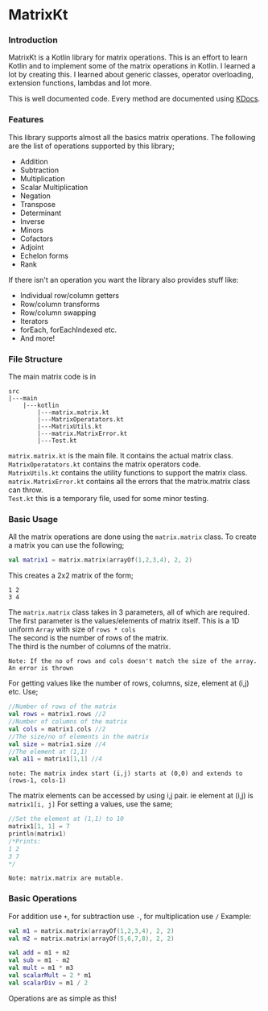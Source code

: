 # MatrixKt

### Introduction
MatrixKt is a Kotlin library for matrix operations. This is an effort to learn Kotlin and to implement some of the matrix operations in Kotlin.
I learned a lot by creating this. I learned about generic classes, operator overloading, extension functions, lambdas and lot more.

This is well documented code. Every method are documented using [KDocs](https://kotlinlang.org/docs/kotlin-doc.html).

### Features
This library supports almost all the basics matrix operations. The following are the list of operations supported by this library;
* Addition
* Subtraction
* Multiplication
* Scalar Multiplication
* Negation
* Transpose
* Determinant
* Inverse
* Minors
* Cofactors
* Adjoint
* Echelon forms
* Rank

If there isn't an operation you want the library also provides stuff like:
* Individual row/column getters
* Row/column transforms
* Row/column swapping
* Iterators
* forEach, forEachIndexed etc.
* And more!

### File Structure
The main matrix code is in
```
src
|---main
    |---kotlin
        |---matrix.matrix.kt
        |---MatrixOperatators.kt
        |---MatrixUtils.kt
        |---matrix.MatrixError.kt
        |---Test.kt
```
`matrix.matrix.kt` is the main file. It contains the actual matrix class.<br>
`MatrixOperatators.kt` contains the matrix operators code.<br>
`MatrixUtils.kt` contains the utility functions to support the matrix class.<br>
`matrix.MatrixError.kt` contains all the errors that the matrix.matrix class can throw.<br>
`Test.kt` this is a temporary file, used for some minor testing.<br>

### Basic Usage
All the matrix operations are done using the `matrix.matrix` class. To create a matrix you can use the following;
```kotlin
val matrix1 = matrix.matrix(arrayOf(1,2,3,4), 2, 2)
```
This creates a 2x2 matrix of the form;
```
1 2
3 4
```
The `matrix.matrix` class takes in 3 parameters, all of which are required.<br>
The first parameter is the values/elements of matrix itself. This is a 1D uniform `Array` with size of `rows * cols`<br>
The second is the number of rows of the matrix.<br>
The third is the number of columns of the matrix.<br>

    Note: If the no of rows and cols doesn't match the size of the array. An error is thrown

For getting values like the number of rows, columns, size, element at (i,j) etc. Use;
```kotlin
//Number of rows of the matrix
val rows = matrix1.rows //2
//Number of columns of the matrix
val cols = matrix1.cols //2
//The size/no of elements in the matrix
val size = matrix1.size //4
//The element at (1,1)
val a11 = matrix1[1,1] //4
```

    note: The matrix index start (i,j) starts at (0,0) and extends to (rows-1, cols-1)

The matrix elements can be accessed by using i,j pair. ie element at (i,j) is `matrix1[i, j]`
For setting a values, use the same;
```kotlin
//Set the element at (1,1) to 10
matrix1[1, 1] = 7
println(matrix1)
/*Prints:
1 2
3 7
*/
```
    Note: matrix.matrix are mutable.

### Basic Operations
For addition use `+`, for subtraction use `-`, for multiplication use `/`
Example:
```kotlin
val m1 = matrix.matrix(arrayOf(1,2,3,4), 2, 2)
val m2 = matrix.matrix(arrayOf(5,6,7,8), 2, 2)

val add = m1 + m2
val sub = m1 - m2
val mult = m1 * m3
val scalarMult = 2 * m1
val scalarDiv = m1 / 2
```

Operations are as simple as this!



